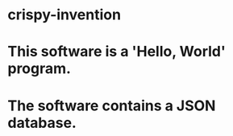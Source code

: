 # crispy-invention
# This software is a 'Hello, World' program.
# The software contains a JSON database.
